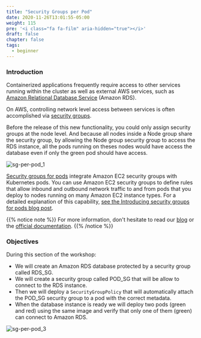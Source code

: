 ```yaml
---
title: "Security Groups per Pod"
date: 2020-11-26T13:01:55-05:00
weight: 115
pre: '<i class="fa fa-film" aria-hidden="true"></i>'
draft: false
chapter: false
tags:
  - beginner
---
```


### Introduction

Containerized applications frequently require access to other services running within the cluster as well as external AWS services, such as [Amazon Relational Database Service](https://www.google.com/url?sa=t&rct=j&q=&esrc=s&source=web&cd=&cad=rja&uact=8&ved=2ahUKEwiYkYfF9bHtAhWEwFkKHT6nD7kQFjAAegQIARAD&url=https%3A%2F%2Faws.amazon.com%2Frds%2F&usg=AOvVaw1EJQFNeMAoVICsb0iec7IR) (Amazon RDS).

On AWS, controlling network level access between services is often accomplished via [security groups](https://docs.aws.amazon.com/AWSEC2/latest/UserGuide/ec2-security-groups.html).

Before the release of this new functionality, you could only assign security groups at the node level. And because all nodes inside a Node group share the security group, by allowing the Node group security group to access the RDS instance, all the pods running on theses nodes would have access the database even if only the green pod should have access.

![sg-per-pod_1](/images/sg-per-pod/sg-per-pod_1.png)

[Security groups for pods](https://docs.aws.amazon.com/eks/latest/userguide/security-groups-for-pods.html) integrate Amazon EC2 security groups with Kubernetes pods. You can use Amazon EC2 security groups to define rules that allow inbound and outbound network traffic to and from pods that you deploy to nodes running on many Amazon EC2 instance types. For a detailed explanation of this capability, [see the Introducing security groups for pods blog post](https://aws.amazon.com/blogs/containers/introducing-security-groups-for-pods/).

{{% notice note %}}
For more information, don't hesitate to read our [blog](https://aws.amazon.com/blogs/containers/introducing-security-groups-for-pods/) or the [official documentation](https://docs.aws.amazon.com/eks/latest/userguide/security-groups-for-pods.html).
{{% /notice %}}

### Objectives

During this section of the workshop:

* We will create an Amazon RDS database protected by a security group called RDS_SG.
* We will create a security group called POD_SG that will be allow to connect to the RDS instance.
* Then we will deploy a `SecurityGroupPolicy` that will automatically attach the POD_SG security group to a pod with the correct metadata.
* When the database instance is ready we will deploy two pods (green and red) using the same image and verify that only one of them (green) can connect to Amazon RDS.

![sg-per-pod_3](/images/sg-per-pod/sg-per-pod_3.png)
